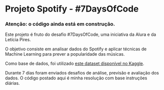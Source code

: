 # Projeto Spotify - #7DaysOfCode

### Atenção: o código ainda está em construção. 

Este projeto é fruto do desafio #7DaysOfCode, uma iniciativa da Alura e da Letícia Pires. 

O objetivo consiste em analisar dados do Spotify e aplicar técnicas de Machine Learning para prever a popularidade das músicas.

Como base de dados, foi utilizado [este dataset disponível no Kaggle](https://www.kaggle.com/datasets/maharshipandya/-spotify-tracks-dataset?resource=download).

Durante 7 dias foram enviados desafios de análise, previsão e avaliação dos dados. O código postado aqui é minha resolução com base instruções diárias.
